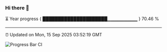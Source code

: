 ### Hi there 👋

⏳ Year progress { █████████████████████▁▁▁▁▁▁▁▁▁ } 70.46 %

---

⏰ Updated on Mon, 15 Sep 2025 03:52:19 GMT

![Progress Bar CI](https://github.com/IshwaranRudhara/GIT-ACTION/workflows/Progress%20Bar%20CI/badge.svg)
